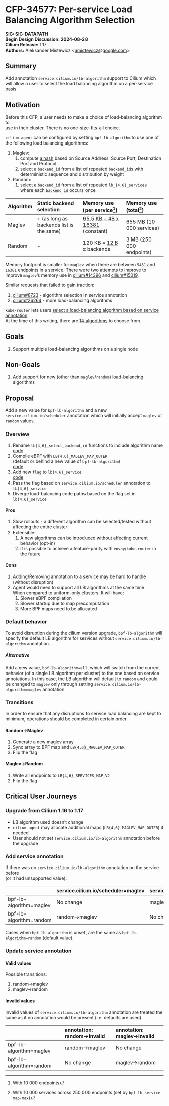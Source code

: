 # CFP-34577: Per-service Load Balancing Algorithm Selection

**SIG: SIG-DATAPATH**  
**Begin Design Discussion: 2024-08-28**  
**Cilium Release:** 1.17  
**Authors:** Aleksander Mistewicz \<amistewicz@google.com\>

## Summary

Add annotation `service.cilium.io/lb-algorithm` support to Cilium which will allow a user to select the load balancing algorithm on a per-service basis.

## Motivation

Before this CFP, a user needs to make a choice of load-balancing algorithm to  
use in their cluster. There is no one-size-fits-all choice.

`cilium-agent` can be configured by setting `bpf-lb-algorithm` to use one of the following load balancing algorithms:

1. Maglev:  
   1. compute [a hash](https://github.com/cilium/cilium/blob/v1.16.0-rc.2/bpf/lib/hash.h#L9-L17) based on Source Address, Source Port, Destination Port and Protocol  
   2. select a `backend_id` from a list of repeated `backend_id`s with deterministic sequence and distribution by weight  
2. Random:  
   1. select a `backend_id` from a list of repeated `lb_{4,6}_service`s  
      where each `backend_id` occurs once

| Algorithm | Static backend selection | Memory use (per service[^1]) | Memory use (total[^2]) |
| :---- | :---- | :---- | :---- |
| Maglev | \+ (as long as backends list is the same) | [65.5 KB \= 4B x 16381](https://github.com/cilium/cilium/blob/v1.16.0-rc.2/bpf/lib/lb.h#L168) (constant) | 655 MB (10 000 services) |
| Random | \- | 120 KB \= [12 B](https://github.com/cilium/cilium/blob/v1.16.0-rc.2/bpf/lib/common.h#L1053-L1067) x backends | 3 MB (250 000 endpoints) |

Memory footprint is smaller for `maglev` when there are between `5461` and `16381` endpoints in a service. There were two attempts to improve to improve `maglev`’s memory use in [cilium\#14396](https://github.com/cilium/cilium/issues/14396) and [cilium\#15019](https://github.com/cilium/cilium/pull/15019).

Similar requests that failed to gain traction:

1. [cilium\#8723](https://github.com/cilium/cilium/issues/8723) \- algorithm selection in service annotation  
2. [cilium\#26264](https://github.com/cilium/cilium/issues/26264) \- more load-balancing algorithms

`kube-router` lets users [select a load-balancing algorithm based on service annotation](https://github.com/cloudnativelabs/kube-router/blob/v2.1.3/docs/user-guide.md#load-balancing-scheduling-algorithms).  
At the time of this writing, there are [14 algorithms](https://keepalived-pqa.readthedocs.io/en/latest/scheduling_algorithms.html) to choose from.

## Goals

1. Support multiple load-balancing algorithms on a single node

## Non-Goals

1. Add support for new (other than `maglev`/`random`) load-balancing algorithms

## Proposal

Add a new value for `bpf-lb-algorithm` and a new `service.cilium.io/scheduler` annotation which will initially accept `maglev` or `random` values.

### Overview

1. Rename `lb{4,6}_select_backend_id` functions to include algorithm name  
   [code](https://github.com/cilium/cilium/blob/v1.16.0/bpf/lib/lb.h#L1310-L1332)  
2. Compile eBPF with `LB{4,6}_MAGLEV_MAP_OUTER`  
   (default or behind a new value of `bpf-lb-algorithm`)  
   [code](https://github.com/cilium/cilium/blob/v1.16.0/bpf/lib/lb.h#L78-L94)  
3. Add new `flag` to `lb{4,6}_service`  
   [code](https://github.com/cilium/cilium/blob/v1.16.0/bpf/lib/common.h#L1064-L1065)  
4. Pass the flag based on `service.cilium.io/scheduler` annotation to `lb{4,6}_service`  
5. Diverge load-balancing code paths based on the flag set in `lb{4,6}_service`

#### Pros

1. Slow rollouts \- a different algorithm can be selected/tested without affecting the entire cluster  
2. Extensible:  
   1. A new algorithms can be introduced without affecting current behavior (opt-in)  
   2. It is possible to achieve a feature-parity with `envoy`/`kube-router` in the future

#### Cons

1. Adding/Removing annotation to a service may be hard to handle (without disruption)  
2. Agent would need to support all LB algorithms at the same time  
   When compared to uniform-only clusters. It will have:  
   1. Slower eBPF compilation  
   2. Slower startup due to map precomputation  
   3. More BPF maps need to be allocated

### Default behavior

To avoid disruption during the cilium version upgrade, `bpf-lb-algorithm` will specify the default LB algorithm for services without `service.cilium.io/lb-algorithm` annotation.

##### Alternative

Add a new value, `bpf-lb-algorithm=all`, which will switch from the current behavior (of a single LB algorithm per cluster) to the one based on service annotations. In this case, the LB algorithm will default to `random` and could be changed to `maglev` only through setting `service.cilium.io/lb-algorithm=maglev` annotation.

### Transitions

In order to ensure that any disruptions to service load balancing are kept to minimum, operations should be completed in certain order.

#### Random-\>Maglev

1. Generate a new maglev array  
2. Sync array to BPF map and `LB{4,6}_MAGLEV_MAP_OUTER`  
3. Flip the flag

#### Maglev-\>Random

1. Write all endpoints to `LB{4,6}_SERVICES_MAP_V2`  
2. Flip the flag

## Critical User Journeys

### Upgrade from Cilium 1.16 to 1.17

* LB algorithm used doesn’t change  
* `cilium-agent` may allocate additional maps (`LB{4,6}_MAGLEV_MAP_OUTER`) if needed  
* User should not set `service.cilium.io/lb-algorithm` annotation before the upgrade

### Add service annotation

If there was no `service.cilium.io/lb-algorithm` annotation on the service before  
(or it had unsupported value):

|  | service.cilium.io/scheduler=maglev | service.cilium.io/scheduler=random | service.cilium.io/scheduler=invalid |
| :---- | :---- | :---- | :---- |
| bpf-lb-algorithm=maglev | No change | maglev-\>random | No change |
| bpf-lb-algorithm=random | random-\>maglev | No change | No change |

Cases when `bpf-lb-algorithm` is unset, are the same as `bpf-lb-algorithm=random` (default value).

### Update service annotation

#### Valid values

Possible transitions:

1. random-\>maglev  
2. maglev-\>random

#### Invalid values

Invalid values of `service.cilium.io/lb-algorithm` annotation are treated the same as if no annotation would be present (i.e. defaults are used).

|  | annotation: random-\>invalid | annotation: maglev-\>invalid |
| :---- | :---- | :---- |
| bpf-lb-algorithm=maglev | random-\>maglev | No change |
| bpf-lb-algorithm=random | No change | maglev-\>random |

[^1]:  With 10 000 endpoints

[^2]:  With 10 000 services across 250 000 endpoints (set by `bpf-lb-service-map-max`)